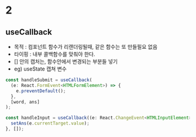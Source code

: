 # 2

## useCallback

- 목적 : 컴포넌트 함수가 리랜더링될때, 같은 함수는 또 만들필요 없음
- 타이핑 : 내부 콜백함수를 맞춰야 한다.
- [] 안의 캡처는, 함수안에서 변경되는 부분들 넣기
- eg) useState 캡쳐 변수

```ts
const handleSubmit = useCallback(
  (e: React.FormEvent<HTMLFormElement>) => {
    e.preventDefault();
  },
  [word, ans]
);

const handleInput = useCallback((e: React.ChangeEvent<HTMLInputElement>) => {
  setAns(e.currentTarget.value);
}, []);
```
